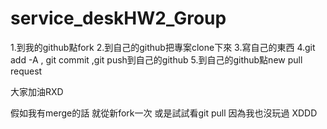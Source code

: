 # service_deskHW2_Group


1.到我的github點fork
2.到自己的github把專案clone下來
3.寫自己的東西
4.git add -A  , git commit ,git push到自己的github
5.到自己的github點new pull request



大家加油RXD


假如我有merge的話
就從新fork一次
或是試試看git pull
因為我也沒玩過
XDDD

